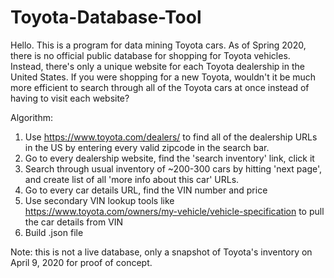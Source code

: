# Toyota-Database-Tool

Hello. This is a program for data mining Toyota cars.
As of Spring 2020, there is no official public database for shopping for Toyota vehicles. Instead, there's only a unique website for each Toyota dealership in the United States. If you were shopping for a new Toyota, wouldn't it be much more efficient to search through all of the Toyota cars at once instead of having to visit each website?

Algorithm:
1. Use https://www.toyota.com/dealers/ to find all of the dealership URLs in the US by entering every valid zipcode in the search bar.
2. Go to every dealership website, find the 'search inventory' link, click it
3. Search through usual inventory of ~200-300 cars by hitting 'next page', and create list of all 'more info about this car' URLs.
4. Go to every car details URL, find the VIN number and price
5. Use secondary VIN lookup tools like https://www.toyota.com/owners/my-vehicle/vehicle-specification to pull the car details from VIN
6. Build .json file

Note: this is not a live database, only a snapshot of Toyota's inventory on April 9, 2020 for proof of concept.
